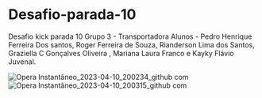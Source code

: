 # Desafio-parada-10
Desafio kick parada 10
Grupo 3 - Transportadora 
Alunos - Pedro Henrique Ferreira Dos santos, Roger Ferreira de Souza, Rianderson Lima dos Santos, Graziella C Gonçalves Oliveira , Mariana Laura Franco e Kayky Flávio Juvenal.


![Opera Instantâneo_2023-04-10_200234_github com](https://user-images.githubusercontent.com/80726756/231015868-909ee8f7-46de-4397-ac47-ace476f41218.png)
![Opera Instantâneo_2023-04-10_200315_github com](https://user-images.githubusercontent.com/80726756/231015876-e2886c4a-d991-40c2-9cc2-05dbaf42b3f0.png)
